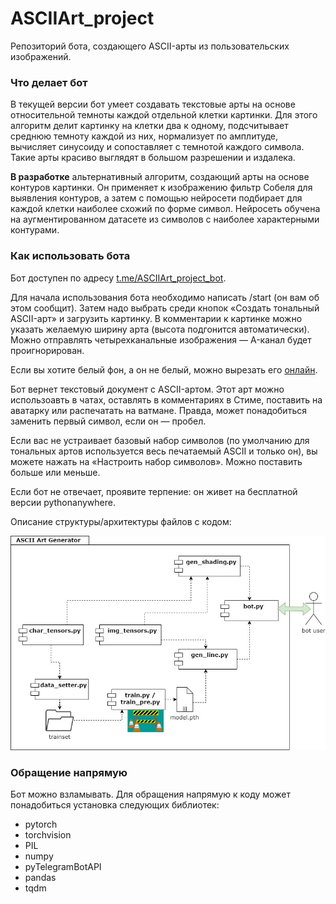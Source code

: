 # ASCIIArt_project

Репозиторий бота, создающего ASCII-арты из пользовательских изображений. 

### Что делает бот
В текущей версии бот умеет создавать текстовые арты на основе относительной темноты каждой отдельной клетки картинки. Для этого алгоритм делит картинку на клетки два к одному, подсчитывает среднюю темноту каждой из них, нормализует по амплитуде, вычисляет синусоиду и сопоставляет с темнотой каждого символа. Такие арты красиво выглядят в большом разрешении и издалека.

**В разработке** альтернативный алгоритм, создающий арты на основе контуров картинки. Он применяет к изображению фильтр Собеля для выявления контуров, а затем с помощью нейросети подбирает для каждой клетки наиболее схожий по форме символ. Нейросеть обучена на аугментированном датасете из символов с наиболее характерными контурами.

### Как использовать бота
Бот доступен по адресу [t.me/ASCIIArt_project_bot](t.me/ASCIIArt_project_bot).

Для начала использования бота необходимо написать /start (он вам об этом сообщит). Затем надо выбрать среди кнопок «Создать тональный ASCII-арт» и загрузить картинку. В комментарии к картинке можно указать желаемую ширину арта (высота подгонится автоматически). Можно отправлять четырехканальные изображения — A-канал будет проигнорирован.

Если вы хотите белый фон, а он не белый, можно вырезать его [онлайн](https://www.adobe.com/express/feature/image/remove-background).

Бот вернет текстовый документ с ASCII-артом. Этот арт можно использоавть в чатах, оставлять в комментариях в Стиме, поставить на аватарку или распечатать на ватмане. Правда, может понадобиться заменить первый символ, если он — пробел.

Если вас не устраивает базовый набор символов (по умолчанию для тональных артов используется весь печатаемый ASCII и только он), вы можете нажать на «Настроить набор символов». Можно поставить больше или меньше.

Если бот не отвечает, проявите терпение: он живет на бесплатной версии pythonanywhere.

Описание структуры/архитектуры файлов с кодом:

![](https://github.com/tadgeislamins/ASCIIArt_project/blob/main/files/ASCIIart.jpg)


### Обращение напрямую
Бот можно взламывать. Для обращения напрямую к коду может понадобиться установка следующих библиотек: 
* pytorch
* torchvision
* PIL
* numpy
* pyTelegramBotAPI
* pandas
* tqdm
